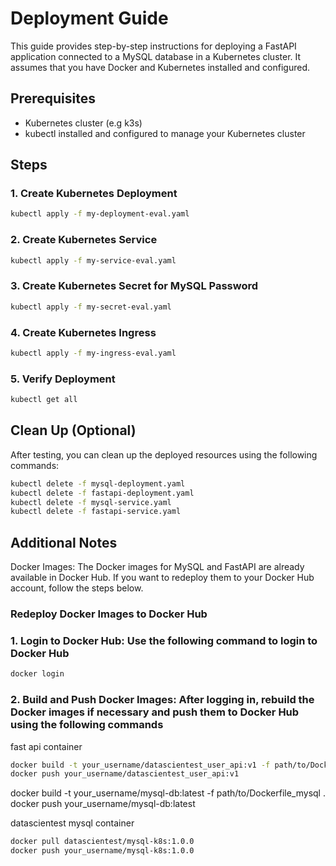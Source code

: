 # Deployment Guide

This guide provides step-by-step instructions for deploying a FastAPI application connected to a MySQL database in a Kubernetes cluster. It assumes that you have Docker and Kubernetes installed and configured.

## Prerequisites

- Kubernetes cluster (e.g  k3s)
- kubectl installed and configured to manage your Kubernetes cluster

## Steps

### 1. Create Kubernetes Deployment

```bash
kubectl apply -f my-deployment-eval.yaml
```

### 2. Create Kubernetes Service

```bash
kubectl apply -f my-service-eval.yaml
```

### 3. Create Kubernetes Secret for MySQL Password

```bash
kubectl apply -f my-secret-eval.yaml
```

### 4. Create Kubernetes Ingress

```bash
kubectl apply -f my-ingress-eval.yaml
```

### 5. Verify Deployment

```bash
kubectl get all
```

## Clean Up (Optional)

After testing, you can clean up the deployed resources using the following commands:

```bash
kubectl delete -f mysql-deployment.yaml
kubectl delete -f fastapi-deployment.yaml
kubectl delete -f mysql-service.yaml
kubectl delete -f fastapi-service.yaml
```

## Additional Notes

Docker Images: The Docker images for MySQL and FastAPI are already available in Docker Hub. If you want to redeploy them to your Docker Hub account, follow the steps below.

### Redeploy Docker Images to Docker Hub

### 1. Login to Docker Hub: Use the following command to login to Docker Hub

```bash
docker login
```

### 2. Build and Push Docker Images: After logging in, rebuild the Docker images if necessary and push them to Docker Hub using the following commands

fast api container

```bash
docker build -t your_username/datascientest_user_api:v1 -f path/to/Dockerfile_fastapi .
docker push your_username/datascientest_user_api:v1
```

docker build -t your_username/mysql-db:latest -f path/to/Dockerfile_mysql .
docker push your_username/mysql-db:latest

datascientest mysql container

```bash
docker pull datascientest/mysql-k8s:1.0.0
docker push your_username/mysql-k8s:1.0.0
```
